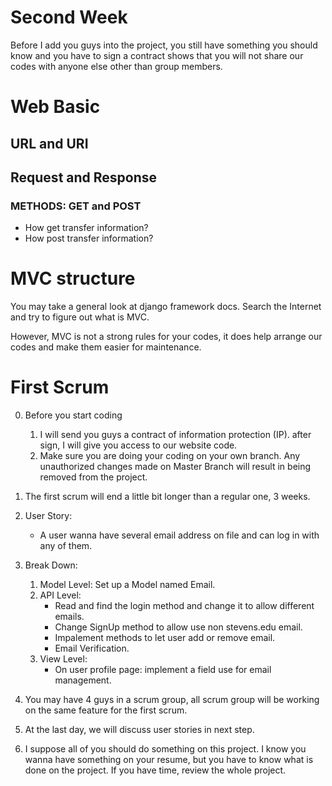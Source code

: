 # Second Week

Before I add you guys into the project, you still have something you
should know and you have to sign a contract shows that you will not share
our codes with anyone else other than group members.

# Web Basic
## URL and URI
## Request and Response
### METHODS: GET and POST
* How get transfer information?
* How post transfer information?

# MVC structure
You may take a general look at django framework docs. Search the Internet
and try to figure out what is MVC.

However, MVC is not a strong rules for your codes, it does help arrange
our codes and make them easier for maintenance.

# First Scrum
0. Before you start coding
    1. I will send you guys a contract of information protection (IP). after sign,
        I will give you access to our website code.
    2. Make sure you are doing your coding on your own branch.
    Any unauthorized changes made on Master Branch will result in being removed from the project.
1. The first scrum will end a little bit longer than a regular one, 3 weeks.
2. User Story:
    * A user wanna have several email address on file and can log in with any of them.
3. Break Down:
    1. Model Level:
        Set up a Model named Email.
    2. API Level:
        * Read and find the login method and change it to allow different emails.
        * Change SignUp method to allow use non stevens.edu email.
        * Impalement methods to let user add or remove email.
        * Email Verification.
    3. View Level:
        * On user profile page: implement a field use for email management.
4. You may have 4 guys in a scrum group, all scrum group will be working on the same feature for the first scrum.
5. At the last day, we will discuss user stories in next step.

6. I suppose all of you should do something on this project. I know you wanna have something on your resume, but you have to know what is done on the project. If you have time, review the whole project.